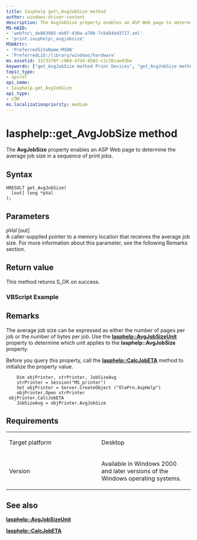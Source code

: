 ```yaml
---
title: Iasphelp get\_AvgJobSize method
author: windows-driver-content
description: The AvgJobSize property enables an ASP Web page to determine the average job size in a sequence of print jobs.
MS-HAID:
- 'webfnc\_de863905-eb8f-430a-a70b-7cb404dd3717.xml'
- 'print.iasphelp\_avgjobsize'
MSHAttr:
- 'PreferredSiteName:MSDN'
- 'PreferredLib:/library/windows/hardware'
ms.assetid: 3373376f-c904-47dd-8502-c2c26caed3be
keywords: ["get_AvgJobSize method Print Devices", "get_AvgJobSize method Print Devices , Iasphelp interface", "Iasphelp interface Print Devices , get_AvgJobSize method"]
topic_type:
- apiref
api_name:
- Iasphelp.get_AvgJobSize
api_type:
- COM
ms.localizationpriority: medium
---
```


# Iasphelp::get\_AvgJobSize method


The **AvgJobSize** property enables an ASP Web page to determine the average job size in a sequence of print jobs.

Syntax
------

```ManagedCPlusPlus
HRESULT get_AvgJobSize(
  [out] long *pVal
);
```

Parameters
----------

*pVal* \[out\]  
A caller-supplied pointer to a memory location that receives the average job size. For more information about this parameter, see the following Remarks section.

Return value
------------

This method returns S\_OK on success.

### <span id="vbscript_example"></span><span id="VBSCRIPT_EXAMPLE"></span>VBScript Example

Remarks
-------

The average job size can be expressed as either the number of pages per job or the number of bytes per job. Use the [**Iasphelp::AvgJobSizeUnit**](iasphelp-avgjobsizeunit.md) property to determine which unit applies to the **Iasphelp::AvgJobSize** property.

Before you query this property, call the [**Iasphelp::CalcJobETA**](iasphelp-calcjobeta.md) method to initialize the property value.

```
    Dim objPrinter, strPrinter, JobSizeAvg
    strPrinter = Session("MS_printer")
    Set objPrinter = Server.CreateObject ("OlePrn.AspHelp")
    objPrinter.Open strPrinter
 objPrinter.CalcJobETA
    JobSizeAvg = objPrinter.AvgJobSize
```

Requirements
------------

<table>
<colgroup>
<col width="50%" />
<col width="50%" />
</colgroup>
<tbody>
<tr class="odd">
<td><p>Target platform</p></td>
<td>Desktop</td>
</tr>
<tr class="even">
<td><p>Version</p></td>
<td><p>Available in Windows 2000 and later versions of the Windows operating systems.</p></td>
</tr>
</tbody>
</table>

## <span id="see_also"></span>See also


[**Iasphelp::AvgJobSizeUnit**](iasphelp-avgjobsizeunit.md)

[**Iasphelp::CalcJobETA**](iasphelp-calcjobeta.md)

 

 




